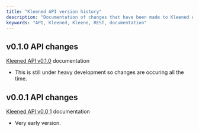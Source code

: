 ```yaml
---
title: "Kleened API version history"
description: "Documentation of changes that have been made to Kleened API."
keywords: "API, Kleened, Kleene, REST, documentation"
---
```


## v0.1.0 API changes

[Kleened API v0.1.0](/reference/kleened/kleened-v0.0.1/) documentation

* This is still under heavy development so changes are occuring all the time.

## v0.0.1 API changes

[Kleened API v0.0 1](/reference/kleened/kleened-v0.0.1/) documentation

* Very early version.
